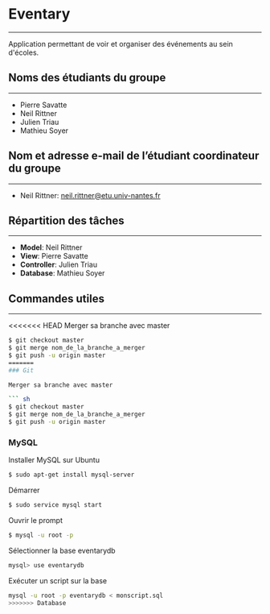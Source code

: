 # Eventary
------------

Application permettant de voir et organiser des événements au sein d'écoles.

## Noms des étudiants du groupe
------------

* Pierre Savatte
* Neil Rittner
* Julien Triau
* Mathieu Soyer

## Nom et adresse e-mail de l’étudiant coordinateur du groupe
------------

* Neil Rittner: neil.rittner@etu.univ-nantes.fr

## Répartition des tâches
------------

* **Model**: Neil Rittner
* **View**: Pierre Savatte
* **Controller**: Julien Triau
* **Database**: Mathieu Soyer

## Commandes utiles
------------

<<<<<<< HEAD
Merger sa branche avec master

``` sh
$ git checkout master
$ git merge nom_de_la_branche_a_merger
$ git push -u origin master
=======
### Git

Merger sa branche avec master

``` sh
$ git checkout master
$ git merge nom_de_la_branche_a_merger
$ git push -u origin master
```

### MySQL

Installer MySQL sur Ubuntu

``` sh
$ sudo apt-get install mysql-server
```

Démarrer

``` sh
$ sudo service mysql start
```

Ouvrir le prompt

``` sh
$ mysql -u root -p
```

Sélectionner la base eventarydb

``` sh
mysql> use eventarydb
```

Exécuter un script sur la base

``` sh
mysql -u root -p eventarydb < monscript.sql
>>>>>>> Database
```
